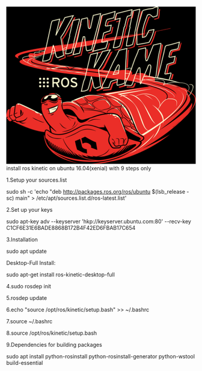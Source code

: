 ![](https://github.com/smiletoeveryone/ros_kinetic_ubuntu_16.04/blob/master/kinetic.png)
install ros kinetic on ubuntu 16.04(xenial) with 9 steps only

1.Setup your sources.list

sudo sh -c 'echo "deb http://packages.ros.org/ros/ubuntu $(lsb_release -sc) main" > /etc/apt/sources.list.d/ros-latest.list'

2.Set up your keys

sudo apt-key adv --keyserver 'hkp://keyserver.ubuntu.com:80' --recv-key C1CF6E31E6BADE8868B172B4F42ED6FBAB17C654

3.Installation

sudo apt update

Desktop-Full Install:

sudo apt-get install ros-kinetic-desktop-full

4.sudo rosdep init

5.rosdep update

6.echo "source /opt/ros/kinetic/setup.bash" >> ~/.bashrc

7.source ~/.bashrc

8.source /opt/ros/kinetic/setup.bash

9.Dependencies for building packages

sudo apt install python-rosinstall python-rosinstall-generator python-wstool build-essential
